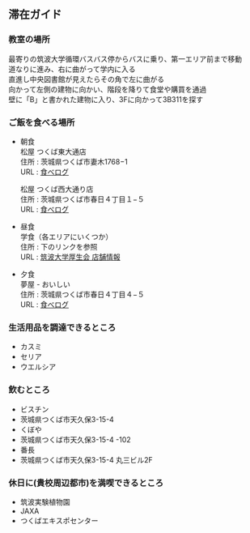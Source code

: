 ## 滞在ガイド

### 教室の場所
最寄りの筑波大学循環バスバス停からバスに乗り、第一エリア前まで移動  
道なりに進み、右に曲がって学内に入る  
直進し中央図書館が見えたらその角で左に曲がる  
向かって左側の建物に向かい、階段を降りて食堂や購買を通過  
壁に「B」と書かれた建物に入り、3Fに向かって3B311を探す  

### ご飯を食べる場所
- 朝食  
  松屋 つくば東大通店  
  住所 : 茨城県つくば市妻木1768−1  
  URL : [食べログ](https://tabelog.com/ibaraki/A0802/A080201/8014317/)

  松屋 つくば西大通り店  
  住所 : 茨城県つくば市春日４丁目１−５  
  URL : [食べログ](https://tabelog.com/ibaraki/A0802/A080201/8012811/)

- 昼食  
  学食（各エリアにいくつか）  
  住所 : 下のリンクを参照  
  URL : [筑波大学厚生会 店舗情報](http://www.tsukuba-koseikai.com/map)

- 夕食  
  夢屋 - おいしい  
  住所 : 茨城県つくば市春日４丁目４−５  
  URL : [食べログ](https://tabelog.com/ibaraki/A0802/A080201/8008433/)

### 生活用品を調達できるところ
 - カスミ
 - セリア
 - ウエルシア

### 飲むところ

- ビスチン
- 茨城県つくば市天久保3-15-4
- くぼや
- 茨城県つくば市天久保3-15-4 -102
- 番長
-  茨城県つくば市天久保3-15-4 丸三ビル2F

### 休日に(貴校周辺都市)を満喫できるところ

- 筑波実験植物園
- JAXA
- つくばエキスポセンター
